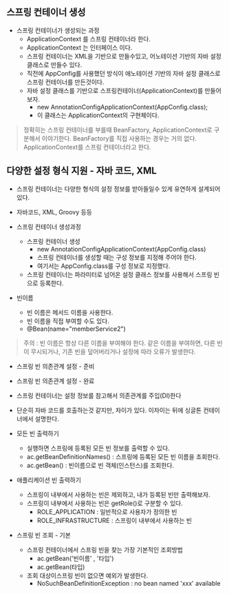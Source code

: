 ## 스프링 컨테이너 생성
- 스프링 컨테이너가 생성되는 과정
    - ApplicationContext 를 스프링 컨테이너라 한다.
    - ApplicationContext 는 인터페이스 이다.
    - 스프링 컨테이너는 XML을 기반으로 만들수있고, 어노테이션 기반의 자바 설정 클래스로 만들수 있다.
    - 직전에 AppConfig를 사용했던 방식이 애노테이션 기반의 자바 설정 클래스로 스프링 컨테이너를 만든것이다.
    - 자바 설정 클래스를 기반으로 스프링컨테이너(ApplicationContext)를 만들어보자.
        - new AnnotationConfigApplicationContext(AppConfig.class);
        - 이 클래스는 ApplicationContext의 구현체이다.
        
> 정확히는 스프링 컨테이너를 부를때 BeanFactory, ApplicationContext로 구분해서 이야기한다.
> BeanFactory를 직접 사용하는 경우는 거의 없다.
> ApplicationContext를 스프링 컨테이너라고 한다.


## 다양한 설정 형식 지원 - 자바 코드, XML
- 스프링 컨테이너는 다양한 형식의 설정 정보를 받아들일수 있게 유연하게 설계되어 있다.
- 자바코드, XML, Groovy 등등


- 스프링 컨테이너 생성과정 
    - 스프링 컨테이너 생성
        - new AnnotationConfigApplicationContext(AppConfig.class)
        - 스프링 컨테이너를 생성할 때는 구성 정보를 지정해 주어야 한다.
        - 여기서는 AppConfig.class를 구성 정보로 지정했다.
    - 스프링 컨테이너는 파라미터로 넘어온 설정 클래스 정보를 사용해서 스프링 빈으로 등록한다.
- 빈이름
    - 빈 이름은 메서드 이름을 사용한다.
    - 빈 이름을 직접 부여할 수도 있다.
    - @Bean(name="memberService2")
> 주의 : 빈 이름은 항상 다른 이름을 부여해야 한다. 같은 이름을 부여하면, 다른 빈이 무시되거나, 기존 빈을 덮어버리거나 설정에 따라 오류가 발생한다.

- 스프링 빈 의존관계 설정 - 준비
- 스프링 빈 의존관계 설정 - 완료

- 스프링 컨테이너는 설정 정보를 참고해서 의존관계를 주입(DI)한다
- 단순히 자바 코드를 호출하는것 같지만, 차이가 있다. 이차이는 뒤에 싱글톤 컨테이너에서 설명한다.



- 모든 빈 출력하기
    - 실행하면 스프링에 등록된 모든 빈 정보를 출력할 수 있다.
    - ac.getBeanDefinitionNames() : 스프링에 등록된 모든 빈 이름을 조회한다.
    - ac.getBean() : 빈이름으로 빈 객체(인스턴스)를 조회한다.
- 애플리케이션 빈 출력하기
    - 스프링이 내부에서 사용하는 빈은 제외하고, 내가 등록된 빈만 출력해보자.
    - 스프링이 내부에서 사용하는 빈은 getRole()로 구분할 수 있다.
        - ROLE_APPLICATION : 일반적으로 사용자가 정의한 빈
        - ROLE_INFRASTRUCTURE : 스프링이 내부에서 사용하는 빈
        
- 스프링 빈 조회 - 기본
    - 스프링 컨테이너에서 스프링 빈을 찾는 가장 기본적인 조회방법
        - ac.getBean('빈이름' , '타입')
        - ac.getBean(타입)
    - 조회 대상이스프링 빈이 없으면 예외가 발생한다.
        - NoSuchBeanDefinitionException : no bean named 'xxx' available
